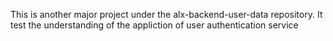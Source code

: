 This is another major project under the alx-backend-user-data repository. It test the understanding of the appliction of user authentication service
